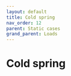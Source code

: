 ```yaml
---
layout: default
title: Cold spring
nav_order: 12
parent: Static cases
grand_parent: Loads
---
```


# Cold spring